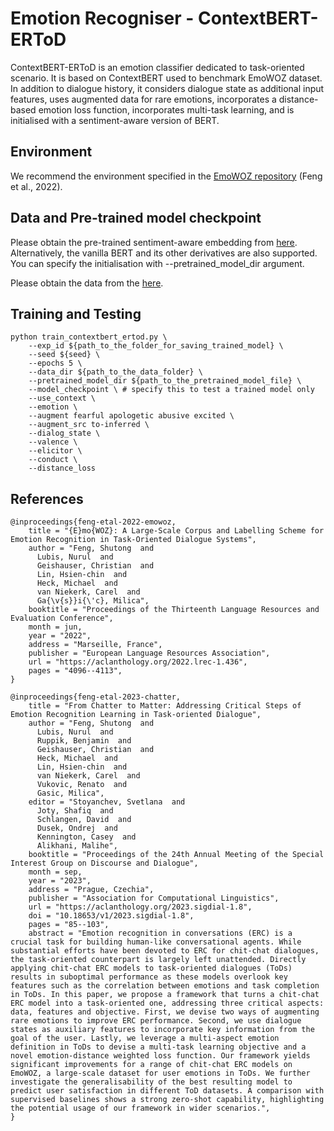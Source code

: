# Emotion Recogniser - ContextBERT-ERToD
ContextBERT-ERToD is an emotion classifier dedicated to task-oriented scenario. It is based on ContextBERT used to benchmark EmoWOZ dataset. In addition to dialogue history, it considers dialogue state as additional input features, uses augmented data for rare emotions, incorporates a distance-based emotion loss function, incorporates multi-task learning, and is initialised with a sentiment-aware version of BERT. 

## Environment
We recommend the environment specified in the [EmoWOZ repository](https://gitlab.cs.uni-duesseldorf.de/general/dsml/emowoz-public) (Feng et al., 2022).

## Data and Pre-trained model checkpoint

Please obtain the pre-trained sentiment-aware embedding from [here](https://github.com/DrJZhou/SentiX?tab=readme-ov-file). Alternatively, the vanilla BERT and its other derivatives are also supported. You can specify the initialisation with --pretrained_model_dir argument.

Please obtain the data from the [here]().

## Training and Testing

```
python train_contextbert_ertod.py \
    --exp_id ${path_to_the_folder_for_saving_trained_model} \
    --seed ${seed} \
    --epochs 5 \
    --data_dir ${path_to_the_data_folder} \
    --pretrained_model_dir ${path_to_the_pretrained_model_file} \
    --model_checkpoint \ # specify this to test a trained model only
    --use_context \
    --emotion \
    --augment fearful apologetic abusive excited \
    --augment_src to-inferred \
    --dialog_state \
    --valence \
    --elicitor \
    --conduct \
    --distance_loss
```

## References

```
@inproceedings{feng-etal-2022-emowoz,
    title = "{E}mo{WOZ}: A Large-Scale Corpus and Labelling Scheme for Emotion Recognition in Task-Oriented Dialogue Systems",
    author = "Feng, Shutong  and
      Lubis, Nurul  and
      Geishauser, Christian  and
      Lin, Hsien-chin  and
      Heck, Michael  and
      van Niekerk, Carel  and
      Ga{\v{s}}i{\'c}, Milica",
    booktitle = "Proceedings of the Thirteenth Language Resources and Evaluation Conference",
    month = jun,
    year = "2022",
    address = "Marseille, France",
    publisher = "European Language Resources Association",
    url = "https://aclanthology.org/2022.lrec-1.436",
    pages = "4096--4113",
}
```

```
@inproceedings{feng-etal-2023-chatter,
    title = "From Chatter to Matter: Addressing Critical Steps of Emotion Recognition Learning in Task-oriented Dialogue",
    author = "Feng, Shutong  and
      Lubis, Nurul  and
      Ruppik, Benjamin  and
      Geishauser, Christian  and
      Heck, Michael  and
      Lin, Hsien-chin  and
      van Niekerk, Carel  and
      Vukovic, Renato  and
      Gasic, Milica",
    editor = "Stoyanchev, Svetlana  and
      Joty, Shafiq  and
      Schlangen, David  and
      Dusek, Ondrej  and
      Kennington, Casey  and
      Alikhani, Malihe",
    booktitle = "Proceedings of the 24th Annual Meeting of the Special Interest Group on Discourse and Dialogue",
    month = sep,
    year = "2023",
    address = "Prague, Czechia",
    publisher = "Association for Computational Linguistics",
    url = "https://aclanthology.org/2023.sigdial-1.8",
    doi = "10.18653/v1/2023.sigdial-1.8",
    pages = "85--103",
    abstract = "Emotion recognition in conversations (ERC) is a crucial task for building human-like conversational agents. While substantial efforts have been devoted to ERC for chit-chat dialogues, the task-oriented counterpart is largely left unattended. Directly applying chit-chat ERC models to task-oriented dialogues (ToDs) results in suboptimal performance as these models overlook key features such as the correlation between emotions and task completion in ToDs. In this paper, we propose a framework that turns a chit-chat ERC model into a task-oriented one, addressing three critical aspects: data, features and objective. First, we devise two ways of augmenting rare emotions to improve ERC performance. Second, we use dialogue states as auxiliary features to incorporate key information from the goal of the user. Lastly, we leverage a multi-aspect emotion definition in ToDs to devise a multi-task learning objective and a novel emotion-distance weighted loss function. Our framework yields significant improvements for a range of chit-chat ERC models on EmoWOZ, a large-scale dataset for user emotions in ToDs. We further investigate the generalisability of the best resulting model to predict user satisfaction in different ToD datasets. A comparison with supervised baselines shows a strong zero-shot capability, highlighting the potential usage of our framework in wider scenarios.",
}
```